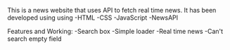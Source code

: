 This is a news website that uses API to fetch real time news. 
It has been developed using using
-HTML
-CSS
-JavaScript
-NewsAPI

Features and Working:
-Search box
-Simple loader
-Real time news
-Can't search empty field
